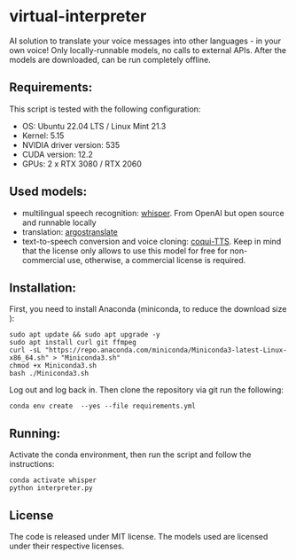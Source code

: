 # virtual-interpreter
AI solution to translate your voice messages into other languages - in your own voice! Only locally-runnable models, no calls to external APIs. After the models are downloaded, can be run completely offline.

## Requirements:
This script is tested with the following configuration:
 - OS: Ubuntu 22.04 LTS / Linux Mint 21.3
 - Kernel: 5.15
 - NVIDIA driver version: 535
 - CUDA version: 12.2
 - GPUs: 2 x RTX 3080 / RTX 2060

## Used models:
 - multilingual speech recognition: [whisper](https://github.com/openai/whisper). From OpenAI but open source and runnable locally
 - translation: [argostranslate](https://github.com/argosopentech/argos-translate)
 - text-to-speech conversion and voice cloning: [coqui-TTS](https://github.com/coqui-ai/TTS). Keep in mind that the license only allows to use this model for free for non-commercial use, otherwise, a commercial license is required.

## Installation:
First, you need to install Anaconda (miniconda, to reduce the download size ):
```
sudo apt update && sudo apt upgrade -y
sudo apt install curl git ffmpeg  
curl -sL "https://repo.anaconda.com/miniconda/Miniconda3-latest-Linux-x86_64.sh" > "Miniconda3.sh"
chmod +x Miniconda3.sh
bash ./Miniconda3.sh
```
Log out and log back in. Then clone the repository via git run the following:
```
conda env create  --yes --file requirements.yml
```

## Running:
Activate the conda environment, then run the script and follow the instructions:
```
conda activate whisper
python interpreter.py
```

## License
The code is released under MIT license. The models used are licensed under their respective licenses.
